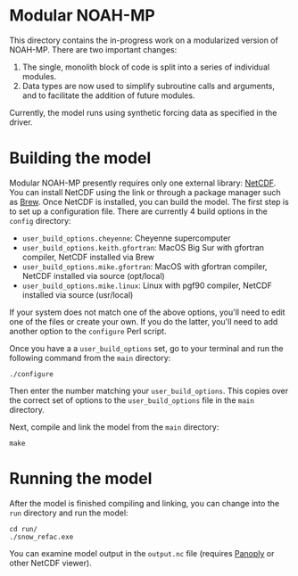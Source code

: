 # Modular NOAH-MP

This directory contains the in-progress work on a modularized version of NOAH-MP. There are two important changes:

1. The single, monolith block of code is split into a series of individual modules.
2. Data types are now used to simplify subroutine calls and arguments, and to facilitate the addition of future modules.

Currently, the model runs using synthetic forcing data as specified in the driver.

# Building the model

Modular NOAH-MP presently requires only one external library: [NetCDF](https://www.unidata.ucar.edu/software/netcdf/). You can install NetCDF using the link or through a package manager such as [Brew](https://brew.sh/). Once NetCDF is installed, you can build the model. The first step is to set up a configuration file. There are currently 4 build options in the `config` directory:

- `user_build_options.cheyenne`: Cheyenne supercomputer
- `user_build_options.keith.gfortran`: MacOS Big Sur with gfortran compiler, NetCDF installed via Brew
- `user_build_options.mike.gfortran`: MacOS with gfortran compiler, NetCDF installed via source (opt/local)
- `user_build_options.mike.linux`: Linux with pgf90 compiler, NetCDF installed via source (usr/local)

If your system does not match one of the above options, you'll need to edit one of the files or create your own. If you do the latter, you'll need to add another option to the `configure` Perl script.

Once you have a a `user_build_options` set, go to your terminal and run the following command from the `main` directory:

`./configure` 

Then enter the number matching your `user_build_options`. This copies over the correct set of options to the `user_build_options` file in the `main` directory.

Next, compile and link the model from the `main` directory:

`make`

# Running the model

After the model is finished compiling and linking, you can change into the `run` directory and run the model:

```
cd run/
./snow_refac.exe
```

You can examine model output in the `output.nc` file (requires [Panoply](https://www.giss.nasa.gov/tools/panoply/) or other NetCDF viewer).